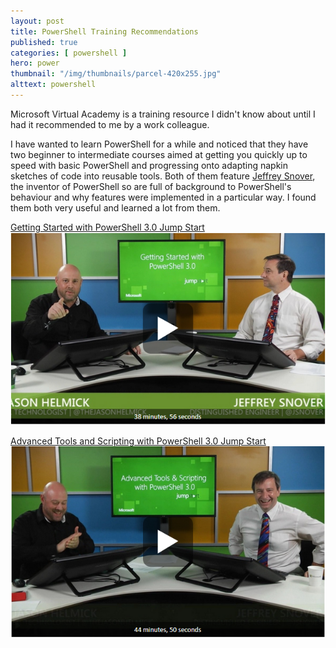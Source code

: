 ```yaml
---
layout: post
title: PowerShell Training Recommendations
published: true 
categories: [ powershell ]
hero: power
thumbnail: "/img/thumbnails/parcel-420x255.jpg"
alttext: powershell
---
```


Microsoft Virtual Academy is a training resource I didn't know about until I had it recommended to me 
by a work colleague.

I have wanted to learn PowerShell for a while and noticed that they have two beginner to intermediate 
courses aimed at getting you quickly up to speed with basic PowerShell and progressing onto adapting 
napkin sketches of code into reusable tools. Both of them feature [Jeffrey Snover](http://twitter.com/jsnover), 
the inventor of PowerShell so are full of background to PowerShell's behaviour and why features were implemented
in a particular way. I found them both very useful and learned a lot from them.

[Getting Started with PowerShell 3.0 Jump Start](http://www.microsoftvirtualacademy.com/training-courses/getting-started-with-powershell-3-0-jump-start)
![getting started](/img/posts/powershell-training-recommendations/getting-started-with-powerhell-3.0-jump-start.png)

[Advanced Tools and Scripting with PowerShell 3.0 Jump Start](http://www.microsoftvirtualacademy.com/training-courses/advanced-tools-scripting-with-powershell-3-0-jump-start)
![advanced tools](/img/posts/powershell-training-recommendations/advanced-tools-and-scripting-with-powerShell-3.0-jump-start.png)

